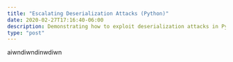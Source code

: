 ```yaml
---
title: "Escalating Deserialization Attacks (Python)"
date: 2020-02-27T17:16:40-06:00
description: Demonstrating how to exploit deserialization attacks in Python 2/3
type: "post"
---
```

aiwndiwndinwdiwn
